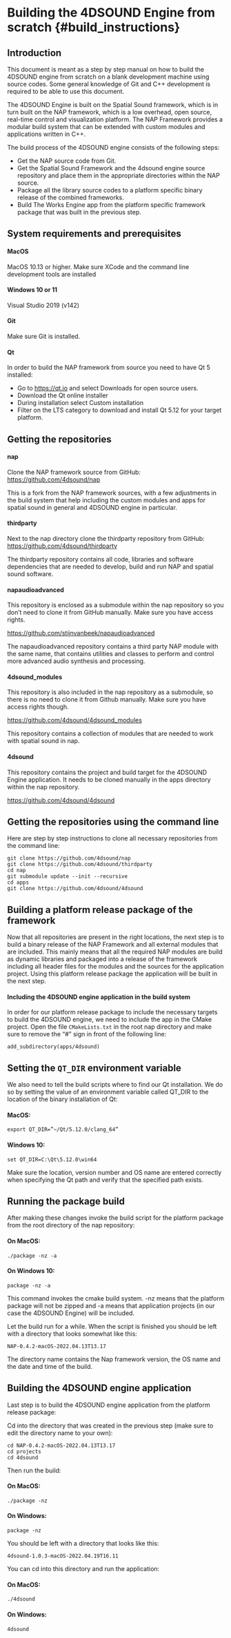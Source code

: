Building the 4DSOUND Engine from scratch {#build_instructions}
===
Introduction
---

This document is meant as a step by step manual on how to build the 4DSOUND engine from scratch on a blank development machine using source codes. Some general knowledge of Git and C++ development is required to be able to use this document.

The 4DSOUND Engine is built on the Spatial Sound framework, which is in turn built on the NAP framework, which is a low overhead, open source, real-time control and visualization platform. The NAP Framework provides a modular build system that can be extended with custom modules and applications written in C++.

The build process of the 4DSOUND engine consists of the following steps:
- Get the NAP source code from Git.
- Get the Spatial Sound Framework and the 4dsound engine source repository and place them in the appropriate directories within the NAP source.
- Package all the library source codes to a platform specific binary release of the combined frameworks.
- Build The Works Engine app from the platform specific framework package that was built in the previous step.

System requirements and prerequisites
---

#### MacOS

MacOS 10.13 or higher.
Make sure XCode and the command line development tools are installed

#### Windows 10 or 11

Visual Studio 2019 (v142)

#### Git

Make sure Git is installed.

#### Qt

In order to build the NAP framework from source you need to have Qt 5 installed:

- Go to https://qt.io and select Downloads for open source users.
- Download the Qt online installer
- During installation select Custom installation
- Filter on the LTS category to download and install Qt 5.12 for your target platform.

Getting the repositories
---

#### nap

Clone the NAP framework source from GitHub:
https://github.com/4dsound/nap

This is a fork from the NAP framework sources, with a few adjustments in the build system that help including the custom modules and apps for spatial sound in general and 4DSOUND engine in particular.

#### thirdparty

Next to the nap directory clone the thirdparty repository from GitHub:
https://github.com/4dsound/thirdparty

The thirdparty repository contains all code, libraries and software dependencies that are needed to develop, build and run NAP and spatial sound software.

#### napaudioadvanced

This repository is enclosed as a submodule within the nap repository so you don’t need to clone it from GitHub manually. Make sure you have access rights.

https://github.com/stijnvanbeek/napaudioadvanced

The napaudioadvanced repository contains a third party NAP module with the same name, that contains utilities and classes to perform and control more advanced audio synthesis and processing.


#### 4dsound_modules

This repository is also included in the nap repository as a submodule, so there is no need to clone it from Github manually. Make sure you have access rights though.

https://github.com/4dsound/4dsound_modules

This repository contains a collection of modules that are needed to work with spatial sound in nap.

#### 4dsound

This repository contains the project and build target for the 4DSOUND Engine application. It needs to be cloned manually in the apps directory within the nap repository.

https://github.com/4dsound/4dsound

Getting the repositories using the command line
---

Here are step by step instructions to clone all necessary repositories from the command line:

```
git clone https://github.com/4dsound/nap
git clone https://github.com/4dsound/thirdparty
cd nap
git submodule update --init --recursive
cd apps
git clone https://github.com/4dsound/4dsound
```

Building a platform release package of the framework
---

Now that all repositories are present in the right locations, the next step is to build a binary release of the NAP Framework and all external modules that are included. This mainly means that all the required NAP modules are build as dynamic libraries and packaged into a release of the framework including all header files for the modules and the sources for the application project. Using this platform release package the application will be built in the next step.

#### Including the 4DSOUND engine application in the build system

In order for our platform release package to include the necessary targets to build the 4DSOUND engine, we need to include the app in the CMake project. Open the file `CMakeLists.txt` in the root nap directory and make sure to remove the “#” sign in front of the following line:

```
add_subdirectory(apps/4dsound)
```

Setting the `QT_DIR` environment variable
---
We also need to tell the build scripts where to find our Qt installation. We do so by setting the value of an environment variable called QT_DIR to the location of the binary installation of Qt:

####  MacOS:
~~~
export QT_DIR=”~/Qt/5.12.0/clang_64”
~~~

#### Windows 10:
~~~
set QT_DIR=C:\Qt\5.12.0\win64
~~~

Make sure the location, version number and OS name are entered correctly when specifying the Qt path and verify that the specified path exists.

Running the package build
---
After making these changes invoke the build script for the platform package from the root directory of the nap repository:

#### On MacOS:
~~~
./package -nz -a
~~~

#### On Windows 10:
~~~
package -nz -a
~~~

This command invokes the cmake build system. -nz means that the platform package will not be zipped and -a means that application projects (in our case the 4DSOUND Engine) will be included.

Let the build run for a while. When the script is finished you should be left with a directory that looks somewhat like this:

`NAP-0.4.2-macOS-2022.04.13T13.17`

The directory name contains the Nap framework version, the OS name and the date and time of the build.

Building the 4DSOUND engine application
---
Last step is to build the 4DSOUND engine application from the platform release package:

Cd into the directory that was created in the previous step (make sure to edit the directory name to your own):

~~~
cd NAP-0.4.2-macOS-2022.04.13T13.17
cd projects
cd 4dsound
~~~

Then run the build:

#### On MacOS:

~~~
./package -nz
~~~


#### On Windows:

~~~
package -nz
~~~

You should be left with a directory that looks like this:

`4dsound-1.0.3-macOS-2022.04.19T16.11`

You can cd into this directory and run the application:

#### On MacOS:

~~~
./4dsound
~~~


#### On Windows:

~~~
4dsound
~~~
